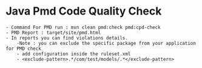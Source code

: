 # Java Pmd Code Quality Check
    - Command For PMD run : mvn clean pmd:check pmd:cpd-check
    - PMD Report : target/site/pmd.html
    - In reports you can find violations details.
        -Note : you can exclude the specific package from your application for PMD check
        - add configuration inside the ruleset.xml
        - <exclude-pattern>.*/com/test/models/.*</exclude-pattern>
